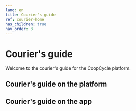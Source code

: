 ```yaml
---
lang: en
title: Courier's guide
ref: courier-home
has_children: true
nav_order: 3
---
```


# Courier's guide

Welcome to the courier's guide for the CoopCycle platform.

## Courier's guide on the platform

## Courier's guide on the app
